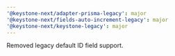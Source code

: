 ```yaml
---
'@keystone-next/adapter-prisma-legacy': major
'@keystone-next/fields-auto-increment-legacy': major
'@keystone-next/keystone-legacy': major
---
```


Removed legacy default ID field support.
